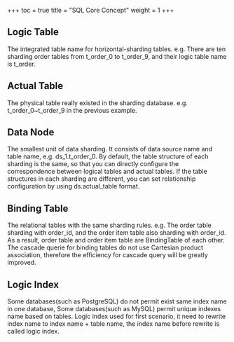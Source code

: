 +++
toc = true
title = "SQL Core Concept"
weight = 1
+++

## Logic Table

The integrated table name for horizontal-sharding tables. e.g. There are ten sharding order tables from t_order_0 to t_order_9, and their logic table name is t_order.

## Actual Table

The physical table really existed in the sharding database. e.g. t_order_0~t_order_9 in the previous example.

## Data Node

The smallest unit of data sharding. It consists of data source name and table name, e.g. ds_1.t_order_0. By default, the table structure of each sharding is the same, so that you can directly configure the correspondence between logical tables and actual tables. If the table structures in each sharding are different, you can set relationship configuration by using ds.actual_table format.

## Binding Table

The relational tables with the same sharding rules. e.g. The order table sharding with order_id, and the order item table also sharding with order_id. As a result, order table and order item table are BindingTable of each other. The cascade querie for binding tables do not use Cartesian product association, therefore the efficiency for cascade query will be greatly improved.

## Logic Index

Some databases(such as PostgreSQL) do not permit exist same index name in one database, Some databases(such as MySQL) permit unique indexes name based on tables. Logic index used for first scenario, it need to rewrite index name to index name + table name, the index name before rewrite is called logic index. 
